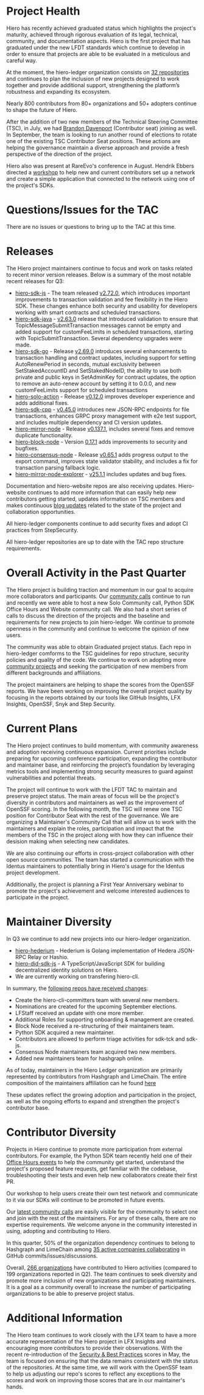 [//]: # (SPDX-License-Identifier: CC-BY-4.0)

# Project Health

Hiero has recently achieved graduated status which highlights the project's maturity, achieved through rigorous evaluation of its legal, technical, community, and documentation aspects. Hiero is the first project that has graduated under the new LFDT standards which continue to develop in order to ensure that projects are able to be evaluated in a meticulous and careful way.

At the moment, the hiero-ledger organization consists on [32 repositories](https://github.com/orgs/hiero-ledger/repositories) and continues to plan the inclusion of new projects designed to work together and provide additional support, strengthening the platform’s robustness and expanding its ecosystem.

Nearly 800 contributors from 80+ organizations and 50+ adopters continue to shape the future of Hiero.

After the addition of two new members of the Technical Steering Committee (TSC), in July, we had [Brandon Davenport](https://github.com/itsbrandondev) (Contributor seat) joining as well. In September, the team is looking to run another round of elections to rotate one of the existing TSC Contributor Seat positions. These actions are helping the governance maintain a diverse approach and provide a fresh perspective of the direction of the project.

Hiero also was present at RareEvo's conference in August. Hendrik Ebbers directed a [workshop](https://www.youtube.com/watch?v=4saglmQVxU0) to help new and current contributors set up a network and create a simple application that connected to the network using one of the project's SDKs.

# Questions/Issues for the TAC

There are no issues or questions to bring up to the TAC at this time.

# Releases

The Hiero project maintainers continue to focus and work on tasks related to recent minor version releases. Below is a summary of the most notable recent releases for Q3:

- [hiero-sdk-js](https://github.com/hiero-ledger/hiero-sdk-js) - The team released [v2.72.0](https://github.com/hiero-ledger/hiero-sdk-js/releases/tag/v2.72.0), which introduces important improvements to transaction validation and fee flexibility in the Hiero SDK. These changes enhance both security and usability for developers working with smart contracts and scheduled transactions.
- [hiero-sdk-java](https://github.com/hiero-ledger/hiero-sdk-java) - [v2.63.0](https://github.com/hiero-ledger/hiero-sdk-java/releases/tag/v2.63.0) release that introduced validation to ensure that TopicMessageSubmitTransaction messages cannot be empty and added support for customFeeLimits in scheduled transactions, starting with TopicSubmitTransaction. Several dependency upgrades were made.
- [hiero-sdk-go](https://github.com/hiero-ledger/hiero-sdk-go) - Release [v2.69.0](https://github.com/hiero-ledger/hiero-sdk-go/releases/tag/v2.69.0) introduces several enhancements to transaction handling and contract updates, including support for setting AutoRenewPeriod in seconds, mutual exclusivity between SetStakedAccountID and SetStakedNodeID, the ability to use both private and public keys in SetAdminKey for contract updates, the option to remove an auto-renew account by setting it to 0.0.0, and new customFeeLimits support for scheduled transactions
- [hiero-solo-action](https://github.com/hiero-ledger/hiero-solo-action) - Release [v0.12.0](https://github.com/hiero-ledger/hiero-solo-action/releases/tag/v0.12.0) improves developer experience and adds additional fixes.
- [hiero-sdk-cpp](https://github.com/hiero-ledger/hiero-sdk-cpp) - [v0.45.0](https://github.com/hiero-ledger/hiero-sdk-cpp/releases/tag/v0.45.0) introduces new JSON-RPC endpoints for file transactions, enhances GRPC proxy management with e2e test support, and includes multiple dependency and CI version updates.
- [hiero-mirror-node](https://github.com/hiero-ledger/hiero-mirror-node) - Release [v0.137.1](https://github.com/hiero-ledger/hiero-mirror-node/releases/tag/v0.137.1), includes several fixes and remove duplicate functionality.
- [hiero-block-node](https://github.com/hiero-ledger/hiero-block-node) - Version [0.17.1](https://github.com/hiero-ledger/hiero-block-node/releases/tag/v0.17.1) adds improvements to security and bugfixes.
- [hiero-consensus-node](https://github.com/hiero-ledger/hiero-consensus-node) - Release [v0.65.1](https://github.com/hiero-ledger/hiero-consensus-node/releases/tag/v0.65.1) adds progress output to the export command, improves state validator stability, and includes a fix for transaction parsing fallback logic.
- [hiero-mirror-node-explorer](https://github.com/hiero-ledger/hiero-mirror-node-explorer) - [v25.1.1](https://github.com/hiero-ledger/hiero-mirror-node-explorer/releases/tag/v25.1.1) includes updates and bug fixes.

Documentation and hiero-website repos are also receiving updates. Hiero-website continues to add more information that can easily help new contributors getting started, updates information on TSC members and makes continuous [blog updates](https://hiero.org/blog/) related to the state of the project and collaboration opportunities. 

All hiero-ledger components continue to add security fixes and adopt CI practices from StepSecurity. 

All hiero-ledger repositories are up to date with the TAC repo structure requirements. 

# Overall Activity in the Past Quarter

The Hiero project is building traction and momentum in our goal to acquire more collaborators and participants. Our [community calls](https://zoom-lfx.platform.linuxfoundation.org/meetings/hiero?view=week) continue to run and recently we were able to host a new Solo Community call, Python SDK Office Hours and Website community call. We also had a short series of calls to discuss the direction of the projects and the baseline and requirements for new projects to join hiero-ledger. We continue to promote openness in the community and continue to welcome the opinion of new users.

The community was able to obtain Graduated project status. Each repo in hiero-ledger comforms to the TSC guidelines for repo structure, security policies and quality of the code. We continue to work on adopting more [community projects](https://github.com/hiero-ledger/hiero/blob/main/community-transition.md) and seeking the participation of new members from different backgrounds and affiliations.

The project maintainers are helping to shape the scores from the OpenSSF reports. We have been working on improving the overall project quality by focusing in the reports obtained by our tools like GitHub Insights, LFX Insights, OpenSSF, Snyk and Step Security.

# Current Plans

The Hiero project continues to build momentum, with community awareness and adoption receiving continuous expansion. Current priorities include preparing for upcoming conference participation, expanding the contributor and maintainer base, and reinforcing the project’s foundation by leveraging metrics tools and implementing strong security measures to guard against vulnerabilities and potential threats.

The project will continue to work with the LFDT TAC to maintain and preserve project status. The main areas of focus will be the project's diversity in contributors and maintainers as well as the improvement of OpenSSF scoring. In the following month, the TSC will renew one TSC position for Contributor Seat with the rest of the governance. We are organizing a Maintainer's Community Call that will allow us to work with the maintainers and explain the roles, participation and impact that the members of the TSC in the project along with how they can influence their desision making when selecting new candidates.

We are also continuing our efforts in cross-project collaboration with other open source communities. The team has started a communication with the Identus maintainers to potentially bring in Hiero's usage for the Identus project development. 

Additionally, the project is planning a First Year Anniversary webinar to promote the project's achievement and welcome interested audiences to participate in the project.

# Maintainer Diversity

In Q3 we continue to add new projects into our hiero-ledger organization.
- [hiero-hederium](https://github.com/hiero-ledger/hiero-hederium) - Hederium is Golang implementation of Hedera JSON-RPC Relay or Hashio.
- [hiero-did-sdk-js](https://github.com/hiero-ledger/hiero-did-sdk-js) - A TypeScript/JavaScript SDK for building decentralized identity solutions on Hiero.
- We are currently working on transfering hiero-cli.

In summary, the [following repos have received changes](https://github.com/hiero-ledger/governance/commits/main/config.yaml?since=2025-06-14&until=2025-09-04): 

- Create the hiero-cli-committers team with several new members. 
- Nominations are created for the upcoming September elections.
- LFStaff received an update with one more member.
- Additional Roles for supporting onboarding & management are created.
- Block Node received a re-structuring of their maintainers team.
- Python SDK acquired a new maintainer.
- Contributors are allowed to perform triage activities for sdk-tck and sdk-js.
- Consensus Node maintainers team acquired two new members.
- Added new maintainers team for hashgraph online.

As of today, maintainers in the Hiero Ledger organization are primarily represented by contributors from Hashgraph and LimeChain. The entire composition of the maintainers affiliation can he found [here](https://docs.google.com/spreadsheets/d/1O4wTFxw9rUQbgc3YvCKyDYlAKwmoz7sD0ATJ_rJiWp0/edit?usp=sharing)

These updates reflect the growing adoption and participation in the project, as well as the ongoing efforts to expand and strengthen the project's contributor base.

# Contributor Diversity

Projects in Hiero continue to promote more participation from external contributors. For example, the Python SDK team recently held one of their [Office Hours events](https://hiero.org/blog/introducing-the-hiero-python-sdk-office-hour/) to help the community get started, understand the project's proposed feature requests, get familiar with the codebase, troubleshooting their tests and even help new collaborators create their first PR.

Our workshop to help users create their own test network and communicate to it via our SDKs will continue to be promoted in future events.

Our [latest community calls](https://hiero.org/#contribute) are easily visible for the community to select one and join with the rest of the maintainers. For any of these calls, there are no expertise requirements. We welcome anyone in the community interested in using, adopting and contributing to Hiero.

In this quarter, 50% of the organization dependency continues to belong to Hashgraph and LimeChain among [35 active companies collaborating](https://insights.linuxfoundation.org/project/hiero/contributors?timeRange=custom&start=2025-06-20&end=2025-09-04&widget=organization-dependency) in GitHub commits/issues/discussions. 

Overall, [266 organizations](https://insights.linuxfoundation.org/project/hiero/contributors?timeRange=alltime&widget=organization-dependency) have contributed to Hiero activities (compared to 199 organizations reported in Q2). The team continues to seek diversity and promote more inclusion of new organizations and participating maintainers. It is a goal as a community overall to increase the number of participating organizations to be able to preserve project status.

# Additional Information

The Hiero team continues to work closely with the LFX team to have a more accurate representation of the Hiero project in LFX Insights and encouraging more contributors to provide their observations. With the recent re-introduction of the [Security & Best Practices](https://insights.linuxfoundation.org/project/hiero/security?timeRange=custom&start=2025-06-12&end=2025-09-04) scores in May, the team is focused on ensuring that the data remains consistent with the status of the repositories. At the same time, we will work with the OpenSSF team to help us adjusting our repo's scores to reflect any exceptions to the scores and work on improving those scores that are in our maintainer's hands.
